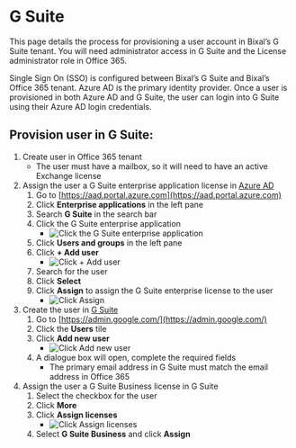 # G Suite

This page details the process for provisioning a user account in Bixal’s G Suite tenant. You will need administrator access in G Suite and the License administrator role in Office 365.

Single Sign On (SSO) is configured between Bixal’s G Suite and Bixal’s Office 365 tenant. Azure AD is the primary identity provider. Once a user is provisioned in both Azure AD and G Suite, the user can login into G Suite using their Azure AD login credentials.

## Provision user in G Suite:
1. Create user in Office 365 tenant
    * The user must have a mailbox, so it will need to have an active Exchange license
2. Assign the user a G Suite enterprise application license in [Azure AD](https://aad.portal.azure.com/)
    1. Go to [https://aad.portal.azure.com](https://aad.portal.azure.com)
    2. Click **Enterprise applications** in the left pane
    3. Search **G Suite** in the search bar
    4. Click the G Suite enterprise application
        * ![Click the G Suite enterprise application](../../images/user-provisioning-g-suite/click-the-g-suite-enterprise-application.png)
    5. Click **Users and groups** in the left pane
    6. Click **+ Add user**
        * ![Click + Add user](../../images/user-provisioning-g-suite/click-add-user.png)
    7. Search for the user
    8. Click **Select**
    9. Click **Assign** to assign the G Suite enterprise license to the user
        * ![Click Assign](../../images/user-provisioning-g-suite/click-assign.png)
3. Create the user in [G Suite](https://admin.google.com/)
    1. Go to [https://admin.google.com/](https://admin.google.com/)
    2. Click the **Users** tile
    3. Click **Add new user**
        * ![Click Add new user](../../images/user-provisioning-g-suite/click-add-new-user.png)
    4. A dialogue box will open, complete the required fields
        * The primary email address in G Suite must match the email address in Office 365
4. Assign the user a G Suite Business license in G Suite
    1. Select the checkbox for the user
    2. Click **More**
    3. Click **Assign licenses**
        * ![Click Assign licenses](../../images/user-provisioning-g-suite/click-assign-licenses.png)
    4. Select **G Suite Business** and click **Assign**
